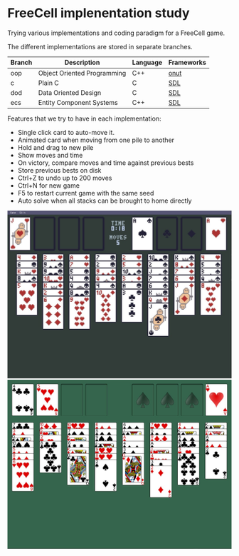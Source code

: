 # FreeCell implenentation study
Trying various implementations and coding paradigm for a FreeCell game.

The different implementations are stored in separate branches.

|Branch|Description|Language|Frameworks|
|-|-|-|-|
|oop|Object Oriented Programming|C++|[onut](https://github.com/Daivuk/onut)|
|c|Plain C|C|[SDL](https://github.com/SDL-mirror/SDL.git)|
|dod|Data Oriented Design|C|[SDL](https://github.com/SDL-mirror/SDL.git)|
|ecs|Entity Component Systems|C++|[SDL](https://github.com/SDL-mirror/SDL.git)|

Features that we try to have in each implementation:
- Single click card to auto-move it.
- Animated card when moving from one pile to another
- Hold and drag to new pile
- Show moves and time
- On victory, compare moves and time against previous bests
- Store previous bests on disk
- Ctrl+Z to undo up to 200 moves
- Ctrl+N for new game
- F5 to restart current game with the same seed
- Auto solve when all stacks can be brought to home directly

![C++](images/cpp.jpg)
![C](images/c.jpg)

